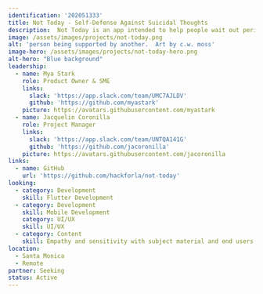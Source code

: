 ```yaml
---
identification: '202051333'
title: Not Today - Self-Defense Against Suicidal Thoughts
description:  Not Today is an app intended to help people wait out periods of suicidal thinking without acting on their thoughts.
image: /assets/images/projects/not-today.png
alt: 'person being supported by another.  Art by c.w. moss'
image-hero: /assets/images/projects/not-today-hero.png
alt-hero: "Blue background"
leadership:
  - name: Mya Stark
    role: Product Owner & SME
    links: 
      slack: 'https://app.slack.com/team/UMC7AJLDV'
      github: 'https://github.com/myastark'
    picture: https://avatars.githubusercontent.com/myastark
  - name: Jacquelin Coronilla
    role: Project Manager
    links: 
      slack: 'https://app.slack.com/team/UNTQA141G'
      github: 'https://github.com/jacoronilla'
    picture: https://avatars.githubusercontent.com/jacoronilla
links: 
  - name: GitHub
    url: 'https://github.com/hackforla/not-today'
looking: 
  - category: Development
    skill: Flutter Development
  - category: Development
    skill: Mobile Development
    category: UI/UX
    skill: UI/UX
  - category: Content
    skill: Empathy and sensitivity with subject material and end users
location: 
  - Santa Monica
  - Remote
partner: Seeking
status: Active
---
```

